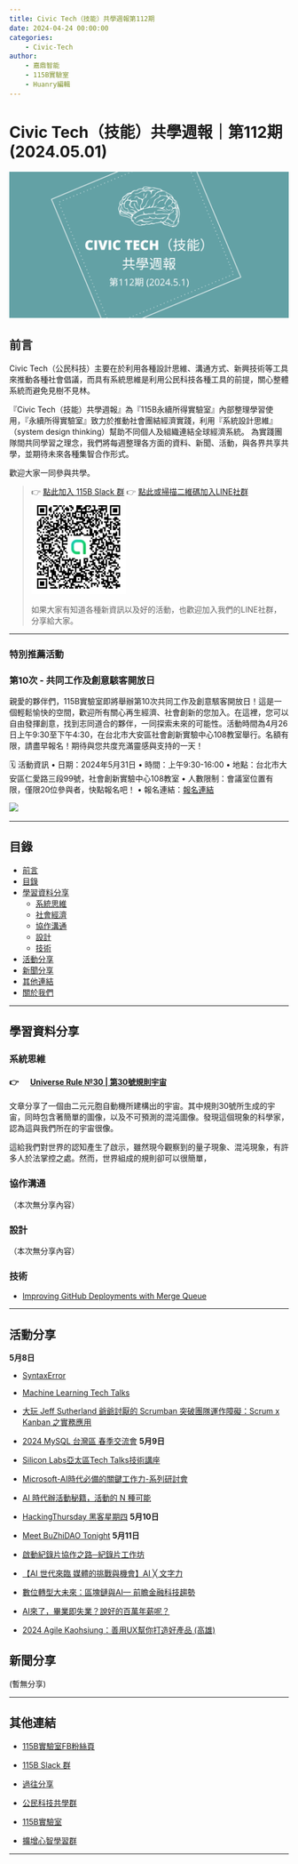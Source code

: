 ```yaml
---
title: Civic Tech（技能）共學週報第112期
date: 2024-04-24 00:00:00
categories:
	- Civic-Tech
author:
	- 嘉鼎智能
	- 115B實驗室
	- Huanry編輯
---
```

# Civic Tech（技能）共學週報｜第112期 (2024.05.01)

![Civic-Tech-112](/img/ct/112.png)

## 前言

Civic Tech（公民科技）主要在於利用各種設計思維、溝通方式、新興技術等工具來推動各種社會倡議，而具有系統思維是利用公民科技各種工具的前提，關心整體系統而避免見樹不見林。

『Civic Tech（技能）共學週報』為『115B永續所得實驗室』內部整理學習使用，『永續所得實驗室』致力於推動社會團結經濟實踐，利用『系統設計思維』（system design thinking）幫助不同個人及組織連結全球經濟系統。
為實踐團隊間共同學習之理念，我們將每週整理各方面的資料、新聞、活動，與各界共享共學，並期待未來各種集智合作形式。

歡迎大家一同參與共學。

>👉  [點此加入 115B Slack 群](https://bit.ly/Slack115b)
>👉  [點此或掃描二維碼加入LINE社群](https://line.me/ti/g2/Dj4AkbdDsY6o4D_CdDUB6Q)
>[![公民科技共學群](/img/產品共學群.jpg)](https://line.me/ti/g2/Dj4AkbdDsY6o4D_CdDUB6Q)
>
>如果大家有知道各種新資訊以及好的活動，也歡迎加入我們的LINE社群，分享給大家。

---
### 特別推薦活動

### 第10次 - 共同工作及創意駭客開放日

親愛的夥伴們，115B實驗室即將舉辦第10次共同工作及創意駭客開放日！這是一個輕鬆愉快的空間，歡迎所有關心再生經濟、社會創新的您加入。在這裡，您可以自由發揮創意，找到志同道合的夥伴，一同探索未來的可能性。活動時間為4月26日上午9:30至下午4:30，在台北市大安區社會創新實驗中心108教室舉行。名額有限，請盡早報名！期待與您共度充滿靈感與支持的一天！


🗓 活動資訊
• 日期：2024年5月31日
• 時間：上午9:30-16:00
• 地點：台北市大安區仁愛路三段99號，社會創新實驗中心108教室
• 人數限制：會議室位置有限，僅限20位參與者，快點報名吧！
• 報名連結：[報名連結](https://www.accupass.com/event/2404290705022052071196)

[![](https://static.accupass.com/eventbanner/2404290709301040746221.jpg)](https://www.accupass.com/event/2404290705022052071196)

---
## 目錄
- [前言](#前言)
- [目錄](#目錄)
- [學習資料分享](#學習資料分享)
	- [系統思維](#系統思維)
	- [社會經濟](#社會經濟)
	- [協作溝通](#協作溝通)
	- [設計](#設計)
	- [技術](#技術)
- [活動分享](#活動分享)
- [新聞分享](#新聞分享)
- [其他連結](#其他連結)
- [關於我們](#關於我們)

---
## 學習資料分享
### 系統思維

#### 👉 &emsp; [Universe Rule №30 | 第30號規則宇宙](https://medium.com/acis-intellicollective/universe-rule-30-%E7%AC%AC30%E8%99%9F%E8%A6%8F%E5%89%87%E5%AE%87%E5%AE%99-c88160b4e170)

文章分享了一個由二元元胞自動機所建構出的宇宙。其中規則30號所生成的宇宙，同時包含著簡單的圖像，以及不可預測的混沌圖像。發現這個現象的科學家，認為這與我們所在的宇宙很像。

這給我們對世界的認知產生了啟示，雖然現今觀察到的量子現象、混沌現象，有許多人於法掌控之處。然而，世界組成的規則卻可以很簡單，


### 協作溝通

（本次無分享內容）

### 設計

（本次無分享內容）

### 技術

- [Improving GitHub Deployments with Merge Queue](https://www.infoq.com/news/2024/03/github-merge-queues/)

---
## 活動分享

**5月8日**
- [SyntaxError](https://www.meetup.com/pythonhug/events/300490154/)

- [Machine Learning Tech Talks](https://www.meetup.com/machine-learning-tech-talks/events/300510908/)

- [大玩 Jeff Sutherland 爺爺討厭的 Scrumban 突破團隊運作障礙：Scrum x Kanban 之實務應用](https://www.accupass.com/event/2402140538411432652308)

- [2024 MySQL 台灣區 春季交流會](https://www.accupass.com/event/2404170149484184825030)
**5月9日**
- [Silicon Labs亞太區Tech Talks技術講座](https://www.accupass.com/event/2404260800481324718506)

- [Microsoft-AI時代必備的關鍵工作力-系列研討會](https://www.accupass.com/event/2404240928454666583520)

- [AI 時代辦活動秘籍，活動的 N 種可能](https://www.accupass.com/event/2402220638141595931993)

- [HackingThursday 黑客星期四](https://www.meetup.com/hackingthursday/events/300511917/?recId=1dca0b84-c8e3-4afb-8ad6-1e89e06a0298&recSource=ml-popular-events-nearby)
**5月10日**
- [Meet BuZhiDAO Tonight](https://lu.ma/u5rqc0wo)
**5月11日**
- [啟動紀錄片協作之路─紀錄片工作坊](https://docs.google.com/forms/d/e/1FAIpQLSfGWOkeZTn2eCGGOFK36WzIAeUiVgTUuEPlbNAgrZRaDpKzMA/viewform)

- [【AI 世代來臨 媒體的挑戰與機會】AI ╳ 文字力](https://www.accupass.com/event/2404170807111349614359)

- [數位轉型大未來：區塊鏈與AI— 前瞻金融科技趨勢](https://www.accupass.com/event/2404121615361778799577)

- [AI來了，畢業即失業？說好的百萬年薪呢？](https://www.accupass.com/event/2403050223111450029973)

- [2024 Agile Kaohsiung：善用UX幫你打造好產品 (高雄)](https://agilekaohsiung.kktix.cc/events/may-11)

## 新聞分享

(暫無分享)

---
## 其他連結

- [115B實驗室FB粉絲頁](https://www.facebook.com/%E6%B0%B8%E7%BA%8C%E6%89%80%E5%BE%97%E5%AF%A6%E9%A9%97%E5%AE%A4-102916798609139)

- [115B Slack 群](https://bit.ly/Slack115b)

- [過往分享](/categories/Civic-Tech)

- [公民科技共學群](https://line.me/ti/g2/Dj4AkbdDsY6o4D_CdDUB6Q?utm_source=invitation&utm_medium=link_copy&utm_campaign=default)

- [115B實驗室](https://line.me/ti/g2/asPFU-0w4o9MIRSBdb4gtg?utm_source=invitation&utm_medium=link_copy&utm_campaign=default)

- [擴增心智學習群](https://line.me/ti/g2/asPFU-0w4o9MIRSBdb4gtg?utm_source=invitation&utm_medium=link_copy&utm_campaign=default)

---